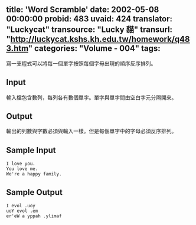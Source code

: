 title: 'Word Scramble'
date: 2002-05-08 00:00:00
probid: 483
uvaid: 424
translator: "Luckycat"
transource: "Lucky 貓"
transurl: "http://luckycat.kshs.kh.edu.tw/homework/q483.htm"
categories: "Volume - 004"
tags:
---

寫一支程式可以將每一個單字按照每個字母出現的順序反序排列。

## Input ##

輸入檔包含數列，每列各有數個單字。單字與單字間由空白字元分隔開來。

## Output ##

輸出的列數與字數必須與輸入一樣。但是每個單字中的字母必須反序排列。

## Sample Input ##

	I love you.
	You love me.
	We're a happy family.

## Sample Output ##

	I evol .uoy
	uoY evol .em
	er'eW a yppah .ylimaf